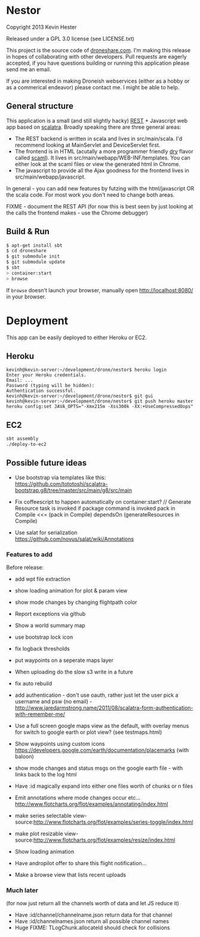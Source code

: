 # Nestor #

Copyright 2013 Kevin Hester

Released under a GPL 3.0 license (see LICENSE.txt)

This project is the source code of [droneshare.com](http://www.droneshare.com).  I'm making this release in hopes of collaborating with other developers.  Pull requests are eagerly accepted, if you have questions building or running this application please send me an email.

If you are interested in making Droneish webservices (either as a hobby or as a commerical endeavor) please contact me.  I might be able to help.

## General structure

This application is a small (and still slightly hacky) [REST](http://en.wikipedia.org/wiki/Representational_state_transfer) + Javascript web app based on [scalatra](http://www.scalatra.org/).  Broadly speaking there are three 
general areas:
* The REST backend is written in scala and lives in src/main/scala.  I'd recommend looking at MainServlet and DeviceServlet first.
* The frontend is in HTML (acutally a more programmer friendly [dry](http://en.wikipedia.org/wiki/Don't_repeat_yourself) flavor called [scaml](http://scalate.fusesource.org/documentation/scaml-reference.html)).  It lives in src/main/webapp/WEB-INF/templates.  You can either look at the scaml files or view the generated html in Chrome.
* The javascript to provide all the Ajax goodness for the frontend lives in src/main/webapp/javascript.

In general - you can add new features by futzing with the html/javascript OR the scala code.  For most work you don't need to change both areas.

FIXME - document the REST API (for now this is best seen by just looking at the calls the frontend makes - use the Chrome debugger)

## Build & Run ##

```sh
$ apt-get install sbt
$ cd droneshare
$ git submodule init
$ git submodule update
$ sbt
> container:start
> browse
```

If `browse` doesn't launch your browser, manually open [http://localhost:8080/](http://localhost:8080/) in your browser.

# Deployment
This app can be easily deployed to either Heroku or EC2.

## Heroku

```
kevinh@kevin-server:~/development/drone/nestor$ heroku login
Enter your Heroku credentials.
Email: ...
Password (typing will be hidden): 
Authentication successful.
kevinh@kevin-server:~/development/drone/nestor$ git gui
kevinh@kevin-server:~/development/drone/nestor$ git push heroku master
heroku config:set JAVA_OPTS="-Xmx215m -Xss300k -XX:+UseCompressedOops"
```

## EC2

```sh
sbt assembly
./deploy-to-ec2
```

## Possible future ideas

* Use bootstrap via templates like this: https://github.com/tototoshi/scalatra-bootstrap.g8/tree/master/src/main/g8/src/main
* Fix coffeescript to happen automatically on container:start?
// Generate Resource task is invoked if package command is invoked
    pack in Compile <<= (pack in Compile) dependsOn (generateResources in Compile)

* Use salat for serialization https://github.com/novus/salat/wiki/Annotations

### Features to add

Before release:
* add wpt file extraction
* show loading animation for plot & param view
* show mode changes by changing flightpath color
* Report exceptions via github
* Show a world summary map
* use bootstrap lock icon
* fix logback thresholds
* put waypoints on a seperate maps layer
* When uploading do the slow s3 write in a future
* fix auto rebuild
* add authentication - don't use oauth, rather just let the user pick a username and psw (no email) - http://www.jaredarmstrong.name/2011/08/scalatra-form-authentication-with-remember-me/
* Use a full screen google maps view as the default, with overlay menus for switch to google earth or plot view? (see testmaps.html)
* Show waypoints using custom icons https://developers.google.com/earth/documentation/placemarks (with baloon)
* show mode changes and status msgs on the google earth file - with links back to the log html

* Have :id magically expand into either one files worth of chunks or n files

* Emit annotations where mode changes occur etc... http://www.flotcharts.org/flot/examples/annotating/index.html

* make series selectable view-source:http://www.flotcharts.org/flot/examples/series-toggle/index.html
* make plot resizable view-source:http://www.flotcharts.org/flot/examples/resize/index.html

* Show loading animation

* Have andropilot offer to share this flight notification...

* Make a browse view that lists recent uploads

### Much later
(for now just return all the channels worth of data and let JS reduce it)
* Have :id/channel/channelname.json return data for that channel
* Have :id/channelnames.json return all possible channel names
* Huge FIXME: TLogChunk.allocateId should check for collisions

